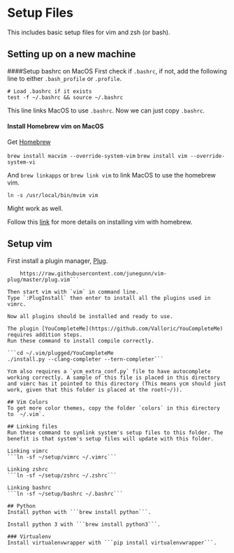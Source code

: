 # Setup Files

This includes basic setup files for vim and zsh (or bash).


## Setting up on a new machine

####Setup bashrc on MacOS
First check if `.bashrc`, if not, add the following line to either `.bash_profile` or `.profile`.

```
# Load .bashrc if it exists
test -f ~/.bashrc && source ~/.bashrc
```

This line links MacOS to use `.bashrc`. Now we can just copy `.bashrc`.

#### Install Homebrew vim on MacOS
Get [Homebrew](http://brew.sh/)

```brew install macvim --override-system-vim```
```brew install vim --override-system-vi```

And `brew linkapps` or `brew link vim` to link MacOS to use the homebrew vim.

```ln -s /usr/local/bin/mvim vim```

Might work as well.

Follow this [link](http://stackoverflow.com/questions/21694327/installing-vim-with-homebrew) for more details on installing vim with homebrew.

## Setup vim

First install a plugin manager, [Plug](https://github.com/junegunn/vim-plug).

```curl -fLo ~/.vim/autoload/plug.vim --create-dirs \
    https://raw.githubusercontent.com/junegunn/vim-plug/master/plug.vim```

Then start vim with `vim` in command line.
Type `:PlugInstall` then enter to install all the plugins used in vimrc.

Now all plugins should be installed and ready to use.

The plugin [YouCompleteMe](https://github.com/Valloric/YouCompleteMe) requires addition steps.
Run these command to install compile correctly.

```cd ~/.vim/plugged/YouCompleteMe
./install.py --clang-completer --tern-completer```

Ycm also requires a `ycm_extra_conf.py` file to have autocomplete working correctly. A sample of this file is placed in this directory and vimrc has it pointed to this directory (This means ycm should just work, given that this folder is placed at the root(~/)).

## Vim Colors
To get more color themes, copy the folder `colors` in this directory to `~/.vim`.

## Linking files
Run these command to symlink system's setup files to this folder. The benefit is that system's setup files will update with this folder.

Linking vimrc
```ln -sf ~/setup/vimrc ~/.vimrc```

Linking zshrc
```ln -sf ~/setup/zshrc ~/.zshrc```

Linking bashrc
```ln -sf ~/setup/bashrc ~/.bashrc```

## Python
Install python with ```brew install python```.

Install python 3 with ```brew install python3```.

### Virtualenv
Install virtualenvwrapper with ```pip install virtualenvwrapper```.
